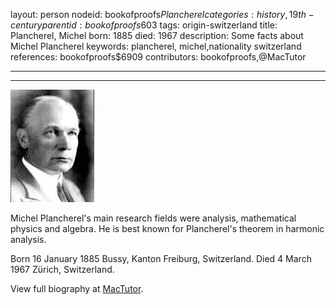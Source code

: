 layout: person
nodeid: bookofproofs$Plancherel
categories: history,19th-century
parentid: bookofproofs$603
tags: origin-switzerland
title: Plancherel, Michel
born: 1885
died: 1967
description: Some facts about Michel Plancherel
keywords: plancherel, michel,nationality switzerland
references: bookofproofs$6909
contributors: bookofproofs,@MacTutor

---


---

![Plancherel.jpg](https://github.com/bookofproofs/bookofproofs.github.io/blob/main/_sources/_assets/images/portraits/Plancherel.jpg?raw=true)

Michel Plancherel's main research fields were analysis, mathematical physics and algebra. He is best known for Plancherel's theorem in harmonic analysis.

Born 16 January 1885 Bussy, Kanton Freiburg, Switzerland. Died 4 March 1967 Zürich, Switzerland.


View full biography at [MacTutor](https://mathshistory.st-andrews.ac.uk/Biographies/Plancherel/).